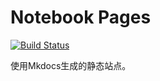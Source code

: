 # Notebook Pages

[![Build Status](https://travis-ci.com/lightyears1998/notebook-pages.svg?branch=master)](https://travis-ci.com/lightyears1998/notebook-pages)

使用Mkdocs生成的静态站点。

